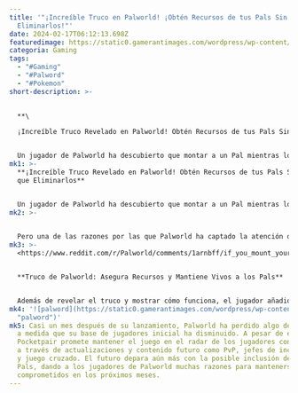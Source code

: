 ```yaml
---
title: '"¡Increíble Truco en Palworld! ¡Obtén Recursos de tus Pals Sin Tener que
  Eliminarlos!"'
date: 2024-02-17T06:12:13.698Z
featuredimage: https://static0.gamerantimages.com/wordpress/wp-content/uploads/2024/02/palworld-trick-lets-players-get-resources-from-pals-without-killing-them.jpeg?q=50&fit=contain&w=1140&h=&dpr=1.5
categoria: Gaming
tags:
  - "#Gaming"
  - "#Palword"
  - "#Pokemon"
short-description: >-
  

  **\

  ¡Increíble Truco Revelado en Palworld! Obtén Recursos de tus Pals Sin Tener que Eliminarlos**


  Un jugador de Palworld ha descubierto que montar a un Pal mientras lo despiezan permite a los jugadores obtener recursos sin matar a la criatura. Palworld es un juego de supervivencia ambientado en un mundo colorido donde los jugadores construyen bases y atrapan criaturas conocidas como Pals. Si bien los Pals pueden luchar, también participan en otras actividades como la agricultura y la exploración de mazmorras.
mk1: >-
  **¡Increíble Truco Revelado en Palworld! Obtén Recursos de tus Pals Sin Tener
  que Eliminarlos**


  Un jugador de Palworld ha descubierto que montar a un Pal mientras lo despiezan permite a los jugadores obtener recursos sin matar a la criatura. Palworld es un juego de supervivencia ambientado en un mundo colorido donde los jugadores construyen bases y atrapan criaturas conocidas como Pals. Si bien los Pals pueden luchar, también participan en otras actividades como la agricultura y la exploración de mazmorras.
mk2: >-
  

  Pero una de las razones por las que Palworld ha captado la atención de los jugadores es su giro oscuro. Palworld tiene su parte de detalles siniestros, no solo en su historia, sino también en sus mecánicas de juego. Una de estas mecánicas es la posibilidad de despiezar a los Pals, una opción cruel pero útil para liberar espacio en el Palbox o para obtener recursos difíciles de otra manera. Sin embargo, despiezar a un Pal se considera una actividad estrictamente ilegal, y si un NPC atrapa al jugador matando a una criatura, podría poner una recompensa por su cabeza. Despiezar a un Pal termina con la vida del monstruo, y los jugadores lo pierden para siempre. Pero un astuto aventurero de Palworld compartió un truco que salva a los Pals de su destino mientras ayuda a los jugadores a progresar en el juego.
mk3: >-
  <https://www.reddit.com/r/Palworld/comments/1arnbff/if_you_mount_your_pal_while_butchering_them_you/?embed_host_url=https://gamerant.com/palworld-trick-get-resources-without-killing-pals/>


  **Truco de Palworld: Asegura Recursos y Mantiene Vivos a los Pals**


  Además de revelar el truco y mostrar cómo funciona, el jugador añadió en los comentarios que es una forma eficiente de adquirir esquemas legendarios. Atrapar Pals poderosos es parte de la experiencia principal de Palworld, pero los jugadores pueden aumentar su poder equipándose con armas y armaduras legendarias. Sin embargo, para obtenerlas, los jugadores de Palworld deben encontrar esquemas legendarios que se obtienen derrotando a Pals Alfa. Frostallion es uno de estos Pals que deja caer un esquema legendario para el Casco de Metal de Pal, un casco con buena defensa, puntos de vida y alta durabilidad.
mk4: '![palword](https://static0.gamerantimages.com/wordpress/wp-content/uploads/2024/02/palworld-trick-lets-players-get-resources-from-pals-without-killing-them-1.jpg?q=50&fit=crop&w=1500&dpr=1.5
  "palword")'
mk5: Casi un mes después de su lanzamiento, Palworld ha perdido algo de impulso
  a medida que su base de jugadores inicial ha disminuido. A pesar de esto,
  Pocketpair promete mantener el juego en el radar de los jugadores con soporte
  a través de actualizaciones y contenido futuro como PvP, jefes de incursiones
  y juego cruzado. El futuro depara aún más con la posible inclusión de nuevos
  Pals, dando a los jugadores de Palworld muchas razones para mantenerse
  comprometidos en los próximos meses.
---
```

